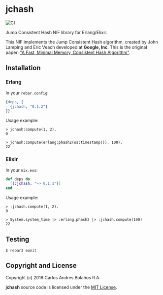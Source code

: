 # jchash

![CI](https://github.com/cabol/jchash/workflows/CI/badge.svg)

Jump Consistent Hash NIF library for Erlang/Elixir.

This NIF implements the Jump Consistent Hash algorithm, created by John Lamping
and Eric Veach developed at **Google, Inc**. This is the original paper:
["A Fast, Minimal Memory, Consistent Hash Algorithm"](http://arxiv.org/ftp/arxiv/papers/1406/1406.2294.pdf).

## Installation

### Erlang

In your `rebar.config`:

```erlang
{deps, [
  {jchash, "0.1.2"}
]}.
```

Usage example:

```
> jchash:compute(1, 2).
0

> jchash:compute(erlang:phash2(os:timestamp()), 100).
22
```

### Elixir

In your `mix.exs`:

```elixir
def deps do
  [{:jchash, "~> 0.1.1"}]
end
```

Usage example:

```
> :jchash.compute(1, 2).
0

> System.system_time |> :erlang.phash2 |> :jchash.compute(100)
22
```

## Testing

    $ rebar3 eunit

## Copyright and License

Copyright (c) 2016 Carlos Andres Bolaños R.A.

**jchash** source code is licensed under the [MIT License](LICENSE.md).
